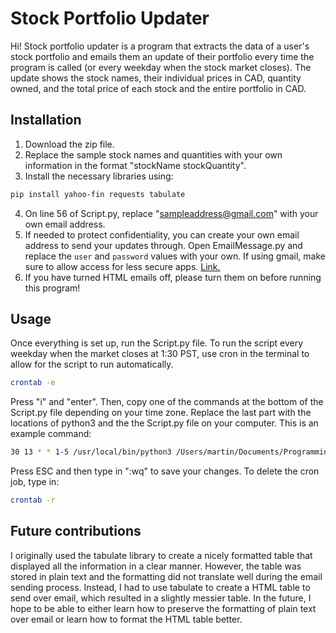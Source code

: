 
# Stock Portfolio Updater

Hi! Stock portfolio updater is a program that extracts the data of a user's stock portfolio and emails them an update of their portfolio every time the program is called (or every weekday when the stock market closes). The update shows the stock names, their individual prices in CAD, quantity owned, and the total price of each stock and the entire portfolio in CAD.

## Installation

1. Download the zip file.
2. Replace the sample stock names and quantities with your own information in the format "stockName stockQuantity".
3. Install the necessary libraries using:
```bash
pip install yahoo-fin requests tabulate
```
4. On line 56 of Script.py, replace "sampleaddress@gmail.com" with your own email address.
5. If needed to protect confidentiality, you can create your own email address to send your updates through. Open EmailMessage.py and replace the ```user``` and ```password``` values with your own. If using gmail, make sure to allow access for less secure apps. 
[Link.](https://www.google.com/url?sa=t&rct=j&q=&esrc=s&source=web&cd=&cad=rja&uact=8&ved=2ahUKEwjej_aJh7nxAhWLjp4KHU6LBpQQFjAAegQICRAD&url=https%3A%2F%2Fsupport.google.com%2Faccounts%2Fanswer%2F6010255%3Fhl%3Den&usg=AOvVaw3-1FTJa5q6A7ZR_7SeNfng)
6. If you have turned HTML emails off, please turn them on before running this program!

## Usage
Once everything is set up, run the Script.py file. To run the script every weekday when the market closes at 1:30 PST, use cron in the terminal to allow for the script to run automatically.
```bash 
crontab -e
```
Press "i" and "enter". Then, copy one of the commands at the bottom of the Script.py file depending on your time zone. Replace the last part with the locations of python3 and the the Script.py file on your computer. This is an example command:
```bash
30 13 * * 1-5 /usr/local/bin/python3 /Users/martin/Documents/Programming/Stock/Script.py
```
Press ESC and then type in ":wq" to save your changes. To delete the cron job, type in:
```bash
crontab -r
```

## Future contributions
I originally used the tabulate library to create a nicely formatted table that displayed all the information in a clear manner. However, the table was stored in plain text and the formatting did not translate well during the email sending process. Instead, I had to use tabulate to create a HTML table to send over email, which resulted in a slightly messier table. In the future, I hope to be able to either learn how to preserve the formatting of plain text over email or learn how to format the HTML table better.

